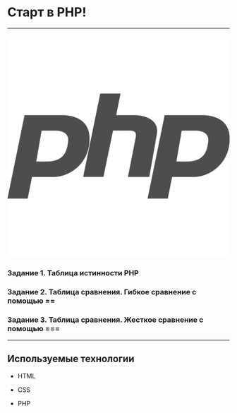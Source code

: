 # Старт в PHP!
_____
![логотип](./image/Antu_application-x-php.svg.png)

### Задание 1. Таблица истинности РНР

### Задание 2. Таблица сравнения. Гибкое сравнение с помощью ==

### Задание 3. Таблица сравнения. Жесткое сравнение с помощью ===
______
## Используемые технологии

- HTML

- CSS

- PHP
